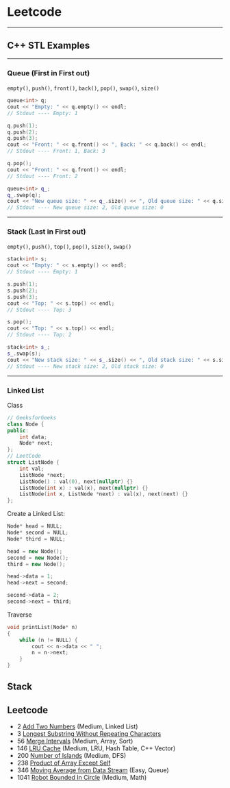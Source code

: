 # Leetcode

---
## C++ STL Examples
---
### Queue (First in First out)
`empty()`, `push()`, `front()`, `back()`, `pop()`, `swap()`, `size()`
```c++
queue<int> q;
cout << "Empty: " << q.empty() << endl;
// Stdout ---- Empty: 1

q.push(1);
q.push(2);
q.push(3);
cout << "Front: " << q.front() << ", Back: " << q.back() << endl;
// Stdout ---- Front: 1, Back: 3

q.pop();
cout << "Front: " << q.front() << endl;
// Stdout ---- Front: 2

queue<int> q_;
q_.swap(q);
cout << "New queue size: " << q_.size() << ", Old queue size: " << q.size() << endl;
// Stdout ---- New queue size: 2, Old queue size: 0
```
---
### Stack (Last in First out)
`empty()`, `push()`, `top()`, `pop()`, `size()`, `swap()`
```c++
stack<int> s;
cout << "Empty: " << s.empty() << endl;
// Stdout ---- Empty: 1

s.push(1);
s.push(2);
s.push(3);
cout << "Top: " << s.top() << endl;
// Stdout ---- Top: 3

s.pop();
cout << "Top: " << s.top() << endl;
// Stdout ---- Top: 2

stack<int> s_;
s_.swap(s);
cout << "New stack size: " << s_.size() << ", Old stack size: " << s.size() << endl;
// Stdout ---- New stack size: 2, Old stack size: 0
```

---

### Linked List
Class
```c++
// GeeksforGeeks
class Node {
public:
    int data;
    Node* next;
};
// LeetCode
struct ListNode {
    int val;
    ListNode *next;
    ListNode() : val(0), next(nullptr) {}
    ListNode(int x) : val(x), next(nullptr) {}
    ListNode(int x, ListNode *next) : val(x), next(next) {}
};
```
Create a Linked List:
```c++
Node* head = NULL;
Node* second = NULL;
Node* third = NULL;

head = new Node();
second = new Node();
third = new Node();

head->data = 1;
head->next = second;

second->data = 2;
second->next = third;
```
Traverse
```c++
void printList(Node* n)
{
    while (n != NULL) {
        cout << n->data << " ";
        n = n->next;
    }
}
```

## Stack

## Leetcode
- 2 [Add Two Numbers](Questions/2.md) (Medium, Linked List)
- 3 [Longest Substring Without Repeating Characters](Questions/3.md)
- 56 [Merge Intervals](Questions/56.md) (Medium, Array, Sort)
- 146 [LRU Cache](Questions/146.md) (Medium, LRU, Hash Table, C++ Vector)
- 200 [Number of Islands](Questions/200.md) (Medium, DFS)
- 238 [Product of Array Except Self](Questions/238.md)
- 346 [Moving Average from Data Stream](Questions/346.md) (Easy, Queue)
- 1041 [Robot Bounded In Circle](Questions/1041.md) (Medium, Math)
